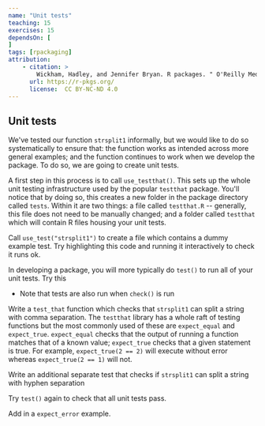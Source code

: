 ```yaml
---
name: "Unit tests"
teaching: 15
exercises: 15
dependsOn: [
]
tags: [rpackaging]
attribution:
    - citation: >
        Wickham, Hadley, and Jennifer Bryan. R packages. " O'Reilly Media, Inc.", 2023.
      url: https://r-pkgs.org/
      license:  CC BY-NC-ND 4.0
---
```


## Unit tests

We've tested our function `strsplit1` informally, but we would like to do so systematically to ensure that: the function works as intended across more general examples; and the function continues to work when we develop the package. To do so, we are going to create unit tests.

A first step in this process is to call `use_testthat()`. This sets up the whole unit testing infrastructure used by the popular `testthat` package. You'll notice that by doing so, this creates a new folder in the package directory called `tests`. Within it are two things: a file called `testthat.R` -- generally, this file does not need to be manually changed; and a folder called `testthat` which will contain R files housing your unit tests.

Call `use_test("strsplit1")` to create a file which contains a dummy example test. Try highlighting this code and running it interactively to check it runs ok.

In developing a package, you will more typically do `test()` to run all of your unit tests. Try this
   - Note that tests are also run when `check()` is run

Write a `test_that` function which checks that `strsplit1` can split a string with comma separation. The `testthat` library has a whole raft of testing functions but the most commonly used of these are `expect_equal` and `expect_true`. `expect_equal` checks that the output of running a function matches that of a known value; `expect_true` checks that a given statement is true. For example, `expect_true(2 == 2)` will execute without error whereas `expect_true(2 == 1)` will not.

Write an additional separate test that checks if `strsplit1` can split a string with hyphen separation

Try `test()` again to check that all unit tests pass.

Add in a `expect_error` example.
